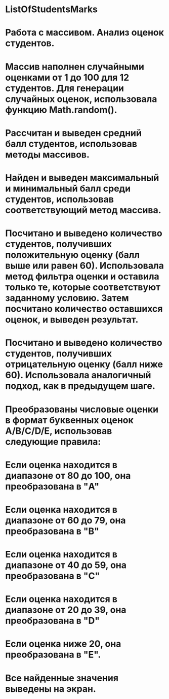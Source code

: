 # ListOfStudentsMarks

# Работа с массивом. Анализ оценок студентов.

# Массив наполнен случайными оценками от 1 до 100 для 12 студентов. Для генерации случайных оценок, использовала функцию Math.random().

# Рассчитан и выведен средний балл студентов, использовав методы массивов.

# Найден и выведен максимальный и минимальный балл среди студентов, использовав соответствующий метод массива.

# Посчитано и выведено количество студентов, получивших положительную оценку (балл выше или равен 60). Использовала метод фильтра оценки и оставила только те, которые соответствуют заданному условию. Затем посчитано количество оставшихся оценок, и выведен результат.

# Посчитано и выведено количество студентов, получивших отрицательную оценку (балл ниже 60). Использовала аналогичный подход, как в предыдущем шаге.

# Преобразованы числовые оценки в формат буквенных оценок A/B/C/D/E, использовав следующие правила:

# Если оценка находится в диапазоне от 80 до 100, она преобразована в "A"

# Если оценка находится в диапазоне от 60 до 79, она преобразована в "B"

# Если оценка находится в диапазоне от 40 до 59, она преобразована в "C"

# Если оценка находится в диапазоне от 20 до 39, она преобразована в "D"

# Если оценка ниже 20, она преобразована в "E".

# Все найденные значения выведены на экран.
